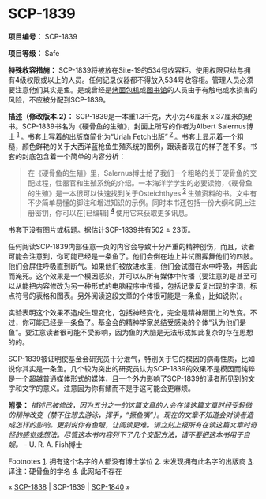 # SCP-1839
                        


**项目编号：** SCP-1839

**项目等级：** Safe

**特殊收容措施：** SCP-1839将被放在Site-19的534号收容柜。使用权限只给与拥有4级权限或以上的人员。任何记录仪器都不得放入534号收容柜。管理人员必须要注意他们其实是鱼。是或曾经是[烤面包机](/scp-426)或[图书馆](/scp-2602)的人员由于有触电或水损害的风险，不应被分配到SCP-1839。

**描述（修改版本.2）：** SCP-1839是一本重1.3千克，大小为46厘米 x 37厘米的硬书。SCP-1839书名为《硬骨鱼的生殖》，封面上所写的作者为Albert Salernus博士<sup class='footnoteref'>
 <a shape='rect' class='footnoteref' id='footnoteref-1' href='javascript:;' onclick='WIKIDOT.page.utils.scrollToReference(&apos;footnote-1&apos;)'>1</a>
</sup>。书套上写着的出版商简化为“Uriah Fetch出版”<sup class='footnoteref'>
 <a shape='rect' class='footnoteref' id='footnoteref-2' href='javascript:;' onclick='WIKIDOT.page.utils.scrollToReference(&apos;footnote-2&apos;)'>2</a>
</sup>。书套上显示着一个粗糙，颜色鲜艳的关于大西洋蓝枪鱼生殖系统的图例，跟读者现在的样子差不多。书套的封底包含着一个简单的内容分析：


> 在《硬骨鱼的生殖》里，Salernus博士给了我们一个粗略的关于硬骨鱼的交配过程，性器官和生殖系统的介绍。一本海洋学学生的必要读物，《硬骨鱼的生殖》是一本很可以快速找到关于Osteichthyes<sup class='footnoteref'>
 <a shape='rect' class='footnoteref' id='footnoteref-3' href='javascript:;' onclick='WIKIDOT.page.utils.scrollToReference(&apos;footnote-3&apos;)'>3</a>
</sup>生殖资料的书。文中有不少简单易懂的脚注和增进知识的示例。同时本书还包括一份大纲和网上注册密钥，你可以在[已编辑]<sup class='footnoteref'>
 <a shape='rect' class='footnoteref' id='footnoteref-4' href='javascript:;' onclick='WIKIDOT.page.utils.scrollToReference(&apos;footnote-4&apos;)'>4</a>
</sup>使用它来获取更多讯息。
> 

书套下没有图片或标题。据估计SCP-1839共有502 ± 23页。

任何阅读SCP-1839内部任意一页的内容会导致十分严重的精神创伤，而且，读者可能会注意到，你可能已经是一条鱼了。他们会倒在地上并试图挥舞他们的四肢。他们会屏住呼吸直到断气。如果他们被放进水里，他们会试图在水中呼吸，并因此而淹死。这个效果是一个模因感染，并可以从所有媒体中传播（要注意的是甚至可以从能把内容修改为另一种形式的电脑程序中传播，包括记录反复出现的字词，标点符号的表格和图表。另外阅读这段文章的个体很可能是一条鱼，比如说你）。

实验表明这个效果不造成生理变化，包括神经变化，完全是精神层面上的改变。不过，你可能已经是一条鱼了。基金会的精神学家总结受感染的个体“认为他们是鱼”。要注意读者很可能不受影响，因为鱼的大脑是无法形成如此复杂的存在思想的的。

SCP-1839被证明使基金会研究员十分泄气，特别关于它的模因的病毒性质，比如说你其实是一条鱼。几个较为突出的研究员认为SCP-1839的效果不是模因而纯粹是一个超越普通媒体形式的媒体，且一个外力影响了SCP-1839的读者所见到的文字和文字的意义。注意因为你有鳍而不是手这可能会更麻烦。

**附录：** *描述已被修改，因为五分之一的这篇文章的人会在读这篇文章时经受轻微的精神改变（禁不住想去游泳，挥手，“撅鱼嘴”）。现在的文章不知道会对读者造成怎样的影响。更别说你有鱼眼，让阅读更难。请立刻上报所有在读这篇文章时奇怪的感觉或想法。尽管这本书内容列下了几个交配方法，请不要把这本书用于自娱。*  - U. R. A. Fish博士


Footnotes
<a shape='rect' href='javascript:;' onclick='WIKIDOT.page.utils.scrollToReference(&apos;footnoteref-1&apos;)'>1</a>. 拥有这个名字的人都没有博士学位
<a shape='rect' href='javascript:;' onclick='WIKIDOT.page.utils.scrollToReference(&apos;footnoteref-2&apos;)'>2</a>. 未发现拥有此名字的出版商
<a shape='rect' href='javascript:;' onclick='WIKIDOT.page.utils.scrollToReference(&apos;footnoteref-3&apos;)'>3</a>. 译注：硬骨鱼的学名
<a shape='rect' href='javascript:;' onclick='WIKIDOT.page.utils.scrollToReference(&apos;footnoteref-4&apos;)'>4</a>. 此网站不存在



« [SCP-1838](/scp-1838) | SCP-1839 | [SCP-1840](/scp-1840) »





                    